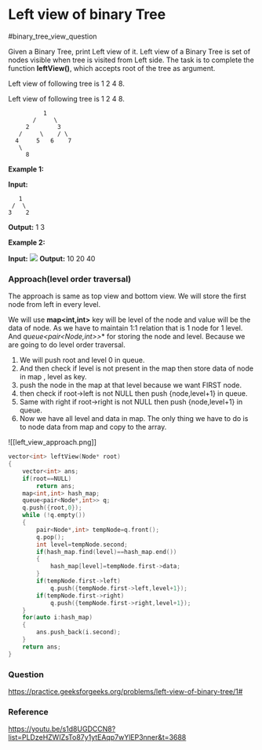 # Left view of binary Tree
#binary_tree_view_question 

Given a Binary Tree, print Left view of it. Left view of a Binary Tree is set of nodes visible when tree is visited from Left side. The task is to complete the function **leftView()**, which accepts root of the tree as argument.

Left view of following tree is 1 2 4 8.

Left view of following tree is 1 2 4 8.

```
          1  
       /     \  
     2        3  
   /     \    / \  
  4     5   6    7  
   \  
     8   
```
**Example 1:**

**Input:**
```
   1
 /  \
3    2
```
**Output:** 1 3

**Example 2:**

**Input:**
![](https://media.geeksforgeeks.org/wp-content/cdn-uploads/20190221103723/leftview.jpg)
**Output:** 10 20 40

### Approach(level order traversal)

The approach is same as top view and bottom view. 
We will store the first node from left in every level.

We will use **map<int,int>** key will be level of the node and value will be the data of node. As we have to maintain 1:1 relation that is 1 node for 1 level.
And **queue<pair<Node*,int>>** for storing the node and level. Because we are going to do level order traversal.

1. We will push root and level 0 in queue.
2. And then check if level is not present in the map then store data of node in map , level as key.
3. push the node in the map at that level because we want FIRST node.
4. then check if root->left is not NULL then push {node,level+1} in queue.
5. Same with right if root->right is not NULL then push {node,level+1} in queue.
6.  Now we have all level and data in map. The only thing we have to do is to node data from map and copy to the array.

![[left_view_approach.png]]

```C++
vector<int> leftView(Node* root)
{
    vector<int> ans;
    if(root==NULL)
        return ans;
    map<int,int> hash_map;
    queue<pair<Node*,int>> q;
    q.push({root,0});
    while (!q.empty())
    {
        pair<Node*,int> tempNode=q.front();
        q.pop();
        int level=tempNode.second;
        if(hash_map.find(level)==hash_map.end())
        {
            hash_map[level]=tempNode.first->data;   
        }
        if(tempNode.first->left)
            q.push({tempNode.first->left,level+1});
        if(tempNode.first->right)
            q.push({tempNode.first->right,level+1});
    }
    for(auto i:hash_map)
    {
        ans.push_back(i.second);
    }
    return ans;
}
```

### Question
https://practice.geeksforgeeks.org/problems/left-view-of-binary-tree/1#

### Reference
https://youtu.be/s1d8UGDCCN8?list=PLDzeHZWIZsTo87y1ytEAqp7wYlEP3nner&t=3688